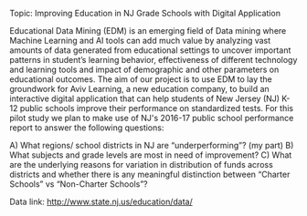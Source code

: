 Topic: Improving Education in NJ Grade Schools with Digital Application

Educational Data Mining (EDM) is an emerging field of Data mining where Machine Learning and AI tools can add much value by analyzing vast amounts of data generated from educational settings to uncover important patterns in student’s learning behavior, effectiveness of different technology and learning tools and impact of demographic and other parameters on educational outcomes. The aim of our project is to use EDM to lay the groundwork for Aviv Learning, a new education company, to build an interactive digital application that can help students of New Jersey (NJ) K-12 public schools improve their performance on standardized tests. For this pilot study we plan to make use of NJ's 2016-17 public school performance report to answer the following questions:

A) What regions/ school districts in NJ are “underperforming”? (my part)
B) What subjects and grade levels are most in need of improvement?
C) What are the underlying reasons for variation in distribution of funds across districts and whether there is any meaningful distinction between “Charter Schools” vs “Non-Charter Schools”?

Data link: http://www.state.nj.us/education/data/
